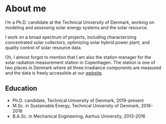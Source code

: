 # About me

I’m a Ph.D. candidate at the Technical University of Denmark, working on modeling and assessing solar energy systems and the solar resource.

I work on a broad spectrum of projects, including characterizing concentrated solar collectors, optimizing solar hybrid power plant, and quality control of solar resource data.

Oh, I almost forgot to mention that I am also the station manager for the solar radiation measurement station in Copenhagen. The station is one of two places in Denmark where all three irradiance components are measured and the data is freely accessible at our [website](http://climatestationdata.byg.dtu.dk/).

## Education

* Ph.D. candidate, Technical University of Denmark, 2019-present
* M.Sc. in Sustainable Energy, Technical University of Denmark, 2016-2018
* B.A.Sc. in Mechanical Engineering, Aarhus University, 2013-2016

